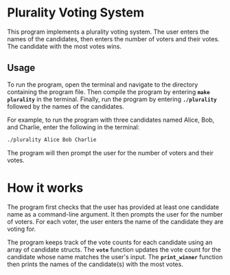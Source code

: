 # Plurality Voting System

This program implements a plurality voting system. The user enters the names of the candidates, then enters the number of voters and their votes. The candidate with the most votes wins.

## Usage
To run the program, open the terminal and navigate to the directory containing the program file. Then compile the program by entering **`make plurality`** in the terminal. Finally, run the program by entering **`./plurality`** followed by the names of the candidates.

For example, to run the program with three candidates named Alice, Bob, and Charlie, enter the following in the terminal:
```sh
./plurality Alice Bob Charlie
```

The program will then prompt the user for the number of voters and their votes.

# How it works
The program first checks that the user has provided at least one candidate name as a command-line argument. It then prompts the user for the number of voters. For each voter, the user enters the name of the candidate they are voting for.

The program keeps track of the vote counts for each candidate using an array of candidate structs. The **`vote`** function updates the vote count for the candidate whose name matches the user's input. The **`print_winner`** function then prints the names of the candidate(s) with the most votes.